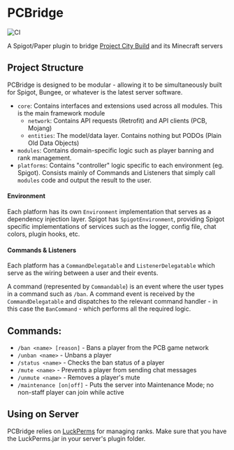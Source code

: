 # PCBridge

![CI](https://github.com/projectcitybuild/PCBridge/workflows/CI/badge.svg?branch=master)

A Spigot/Paper plugin to bridge [Project City Build](https://projectcitybuild.com) and its Minecraft servers

## Project Structure
PCBridge is designed to be modular - allowing it to be simultaneously built for Spigot, Bungee, or whatever is the latest server software.

* `core`: Contains interfaces and extensions used across all modules. This is the main framework module
    * `network`: Contains API requests (Retrofit) and API clients (PCB, Mojang)
    * `entities`: The model/data layer. Contains nothing but PODOs (Plain Old Data Objects) 
* `modules`: Contains domain-specific logic such as player banning and rank management.
* `platforms`: Contains "controller" logic specific to each environment (eg. Spigot). Consists mainly of Commands and Listeners that simply call `modules` code and output the result to the user.

#### Environment
Each platform has its own `Environment` implementation that serves as a dependency injection layer. Spigot has `SpigotEnvironment`, providing Spigot specific implementations of services such as the logger, config file, chat colors, plugin hooks, etc.

#### Commands & Listeners
Each platform has a `CommandDelegatable` and `ListenerDelegatable` which serve as the wiring between a user and their events. 

A command (represented by `Commandable`) is an event where the user types in a command such as `/ban`. A command event is received by the `CommandDelegatable` and dispatches to the relevant command handler - in this case the `BanCommand` - which performs all the required logic.

## Commands:
* `/ban <name> [reason]` - Bans a player from the PCB game network
* `/unban <name>` - Unbans a player
* `/status <name>` - Checks the ban status of a player
* `/mute <name>` - Prevents a player from sending chat messages
* `/unmute <name>` - Removes a player's mute
* `/maintenance [on|off]` - Puts the server into Maintenance Mode; no non-staff player can join while active

## Using on Server
PCBridge relies on [LuckPerms](https://www.spigotmc.org/resources/luckperms-an-advanced-permissions-plugin.28140/) for managing ranks.
Make sure that you have the LuckPerms.jar in your server's plugin folder.